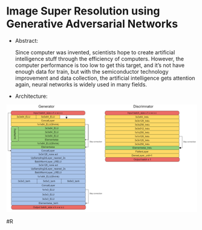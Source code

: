 # Image Super Resolution using Generative Adversarial Networks

* Abstract:

    Since computer was invented, scientists hope to create artificial intelligence stuff through the efficiency of computers. 
    However, the computer performance is too low to get this target, and it’s not have enough data for train, but with the 
    semiconductor technology improvement and data collection, the artificial intelligence gets attention again, neural networks 
    is widely used in many fields.

* Architecture:

![Alt text](/img/ESRGAN2m.png)

#R


